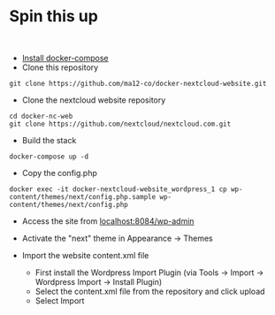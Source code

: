 # Spin this up
​
- [Install docker-compose](https://docs.docker.com/compose/install/)
​
- Clone this repository


```
git clone https://github.com/ma12-co/docker-nextcloud-website.git
```

- Clone the nextcloud website repository

```
cd docker-nc-web
git clone https://github.com/nextcloud/nextcloud.com.git
``` 

- Build the stack

```
docker-compose up -d
```

- Copy the config.php
​
```
docker exec -it docker-nextcloud-website_wordpress_1 cp wp-content/themes/next/config.php.sample wp-content/themes/next/config.php
```

- Access the site from [localhost:8084/wp-admin](http://localhost:8084/wp-admin)

- Activate the "next" theme in Appearance -> Themes

- Import the website content.xml file
  * First install the Wordpress Import Plugin (via Tools -> Import -> Wordpress Import -> Install Plugin)
  * Select the content.xml file from the repository and click upload
  * Select Import

